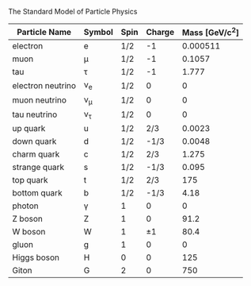 The Standard Model of Particle Physics

| Particle Name | Symbol | Spin | Charge | Mass [GeV/c<sup>2</sup>] |
| ------------- | ------ | ---- | ------ | ------------------------ |
| electron      | e      | 1/2  | -1     | 0.000511                 |
| muon          | μ      | 1/2  | -1     | 0.1057                   |
| tau           | τ      | 1/2  | -1     | 1.777                    |
| electron neutrino | ν<sub>e</sub> | 1/2 | 0 | 0                   |
| muon neutrino     | ν<sub>μ</sub> | 1/2 | 0 | 0                   |
| tau neutrino      | ν<sub>τ</sub> | 1/2 | 0 | 0                   |
| up quark      | u      | 1/2  | 2/3     | 0.0023                  |
| down quark    | d      | 1/2  | -1/3    | 0.0048                  |
| charm quark   | c      | 1/2  | 2/3     | 1.275                   |
| strange quark | s      | 1/2  | -1/3    | 0.095                   |
| top quark     | t      | 1/2  | 2/3     | 175                     |
| bottom quark  | b      | 1/2  | -1/3    | 4.18                    |
| photon        | γ      | 1    | 0       | 0                       |
| Z boson       | Z      | 1    | 0       | 91.2                    |
| W boson       | W      | 1    | ±1      | 80.4                    |
| gluon         | g      | 1    | 0       | 0                       |
| Higgs boson   | H      | 0    | 0       | 125                     |
|Giton          | G      | 2    | 0       |750                      |